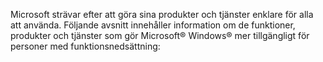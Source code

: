 <Token xmlns:xlink="http://www.w3.org/1999/xlink">Microsoft strävar efter att göra sina produkter och tjänster enklare för alla att använda. Följande avsnitt innehåller information om de funktioner, produkter och tjänster som gör Microsoft® Windows® mer tillgängligt för personer med funktionsnedsättning:</Token>

<!--HONumber=Jun16_HO4-->


